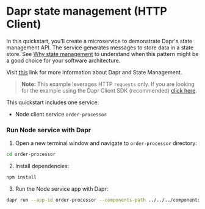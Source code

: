# Dapr state management (HTTP Client)

In this quickstart, you'll create a microservice to demonstrate Dapr's state management API. The service generates messages to store data in a state store. See [Why state management](#why-state-management) to understand when this pattern might be a good choice for your software architecture.

Visit [this](https://docs.dapr.io/developing-applications/building-blocks/state-management/) link for more information about Dapr and State Management.

> **Note:** This example leverages HTTP `requests` only.  If you are looking for the example using the Dapr Client SDK (recommended) [click here](../sdk/).

This quickstart includes one service:

- Node client service `order-processor` 

### Run Node service with Dapr

1. Open a new terminal window and navigate to `order-processor` directory: 

```bash
cd order-processor
```

2. Install dependencies: 

<!-- STEP
name: Install Node dependencies
working_dir: ./order-processor
-->

```bash
npm install
```

3. Run the Node service app with Dapr: 
    
```bash
dapr run --app-id order-processor --components-path ../../../components/ -- npm start
```

<!-- END_STEP -->